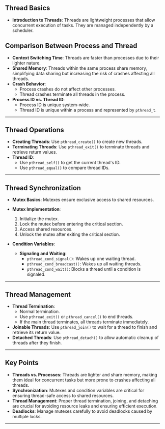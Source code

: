 ## Thread Basics
- **Introduction to Threads**: Threads are lightweight processes that allow concurrent execution of tasks. They are managed independently by a scheduler.

## Comparison Between Process and Thread
- **Context Switching Time**: Threads are faster than processes due to their lighter nature.
- **Shared Memory**: Threads within the same process share memory, simplifying data sharing but increasing the risk of crashes affecting all threads.
- **Crash Behavior**:
  - Process crashes do not affect other processes.
  - Thread crashes terminate all threads in the process.
- **Process ID vs. Thread ID**:
  - Process ID is unique system-wide.
  - Thread ID is unique within a process and represented by `pthread_t`.

---

## Thread Operations
- **Creating Threads**: Use `pthread_create()` to create new threads.
- **Terminating Threads**: Use `pthread_exit()` to terminate threads and retrieve return values.
- **Thread ID**:
  - Use `pthread_self()` to get the current thread's ID.
  - Use `pthread_equal()` to compare thread IDs.

---

## Thread Synchronization
- **Mutex Basics**: Mutexes ensure exclusive access to shared resources.
- **Mutex Implementation**:
  1. Initialize the mutex.
  2. Lock the mutex before entering the critical section.
  3. Access shared resources.
  4. Unlock the mutex after exiting the critical section.

- **Condition Variables**:
  - **Signaling and Waiting**:
    - `pthread_cond_signal()`: Wakes up one waiting thread.
    - `pthread_cond_broadcast()`: Wakes up all waiting threads.
    - `pthread_cond_wait()`: Blocks a thread until a condition is signaled.

---

## Thread Management
- **Thread Termination**:
  - Normal termination.
  - Use `pthread_exit()` or `pthread_cancel()` to end threads.
  - If the main thread terminates, all threads terminate immediately.
- **Joinable Threads**: Use `pthread_join()` to wait for a thread to finish and retrieve its return value.
- **Detached Threads**: Use `pthread_detach()` to allow automatic cleanup of threads after they finish.

---

## Key Points
- **Threads vs. Processes**: Threads are lighter and share memory, making them ideal for concurrent tasks but more prone to crashes affecting all threads.
- **Synchronization**: Mutexes and condition variables are critical for ensuring thread-safe access to shared resources.
- **Thread Management**: Proper thread termination, joining, and detaching are crucial for avoiding resource leaks and ensuring efficient execution.
- **Deadlocks**: Manage mutexes carefully to avoid deadlocks caused by multiple locks.

---
